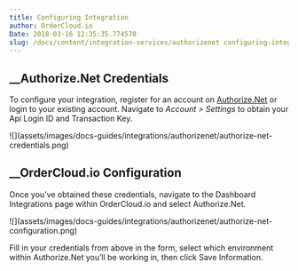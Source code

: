 ```yaml
---
title: Configuring Integration
author: OrderCloud.io 
Date: 2018-03-16 12:35:35.774570
slug: /docs/content/integration-services/authorizenet configuring-integration
---
```



##  __Authorize.Net Credentials

To configure your integration, register for an account on
[Authorize.Net](https://www.authorize.net/solutions/merchantsolutions/pricing/)
or login to your existing account. Navigate to _Account > Settings_ to obtain
your Api Login ID and Transaction Key.

![](assets/images/docs-guides/integrations/authorizenet/authorize-net-
credentials.png)

##  __OrderCloud.io Configuration

Once you’ve obtained these credentials, navigate to the Dashboard Integrations
page within OrderCloud.io and select Authorize.Net.

![](assets/images/docs-guides/integrations/authorizenet/authorize-net-
configuration.png)

Fill in your credentials from above in the form, select which environment
within Authorize.Net you’ll be working in, then click Save Information.

